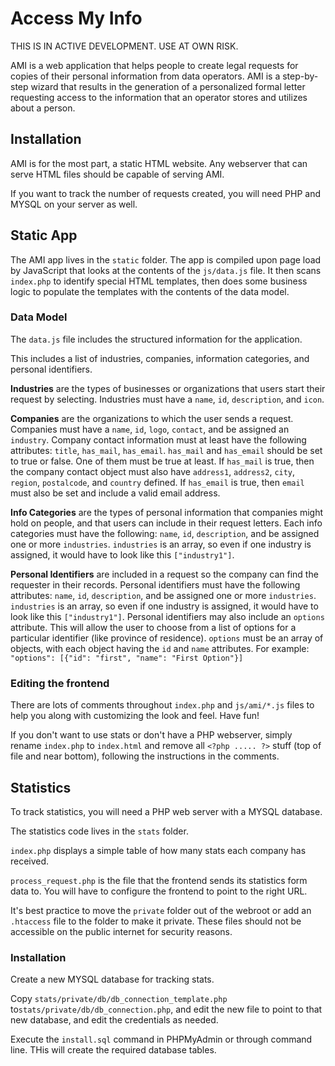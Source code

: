 # Access My Info
THIS IS IN ACTIVE DEVELOPMENT. USE AT OWN RISK.

AMI is a web application that helps people to create legal requests for copies of their personal information from data operators. AMI is a step-by-step wizard that results in the generation of a personalized formal letter requesting access to the information that an operator stores and utilizes about a person.

## Installation
AMI is for the most part, a static HTML website. Any webserver that can serve HTML files should be capable of serving AMI.

If you want to track the number of requests created, you will need PHP and MYSQL on your server as well.

## Static App
The AMI app lives in the `static` folder. The app is compiled upon page load  by JavaScript that looks at the contents of the `js/data.js` file. It then scans `index.php` to identify special HTML templates, then does some business logic to populate the templates with the contents of the data model.

### Data Model
The `data.js` file includes the structured information for the application.

This includes a list of industries, companies, information categories, and personal identifiers.

**Industries** are the types of businesses or organizations that users start their request by selecting. Industries must have a `name`, `id`, `description`, and `icon`.

**Companies** are the organizations to which the user sends a request. Companies must have a `name`, `id`, `logo`, `contact`, and be assigned an `industry`. Company contact information must at least have the following attributes: `title`, `has_mail`, `has_email`. `has_mail` and `has_email` should be set to true or false. One of them must be true at least. If `has_mail` is true, then the company contact object must also have `address1`, `address2`, `city`, `region`, `postalcode`, and `country` defined. If `has_email` is true, then `email` must also be set and include a valid email address.

**Info Categories** are the types of personal information that companies might hold on people, and that users can include in their request letters. Each info categories must have the following: `name`, `id`, `description`, and be assigned one or more `industries`. `industries` is an array, so even if one industry is assigned, it would have to look like this `["industry1"]`.

**Personal Identifiers** are included in a request so the company can find the requester in their records. Personal identifiers must have the following attributes: `name`, `id`, `description`, and be assigned one or more `industries`. `industries` is an array, so even if one industry is assigned, it would have to look like this `["industry1"]`. Personal identifiers may also include an `options` attribute. This will allow the user to choose from a list of options for a particular identifier (like province of residence). `options` must be an array of objects, with each object having the `id` and `name` attributes. For example: `"options": [{"id": "first", "name": "First Option"}]`

### Editing the frontend
There are lots of comments throughout `index.php` and `js/ami/*.js` files to help you along with customizing the look and feel. Have fun!

If you don't want to use stats or don't have a PHP webserver, simply rename `index.php` to `index.html` and remove all `<?php ..... ?>` stuff (top of file and near bottom), following the instructions in the comments.

## Statistics
To track statistics, you will need a PHP web server with a MYSQL database.

The statistics code lives in the `stats` folder.

`index.php` displays a simple table of how many stats each company has received.

`process_request.php` is the file that the frontend sends its statistics form data to. You will have to configure the frontend to point to the right URL.

It's best practice to move the `private` folder out of the webroot or add an `.htaccess` file to the folder to make it private. These files should not be accessible on the public internet for security reasons.

### Installation
Create a new MYSQL database for tracking stats.

Copy `stats/private/db/db_connection_template.php` to`stats/private/db/db_connection.php`, and edit the new file to point to that new database, and edit the credentials as needed.

Execute the `install.sql` command in PHPMyAdmin or through command line. THis will create the required database tables.


